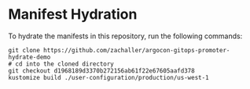 # Manifest Hydration

To hydrate the manifests in this repository, run the following commands:

```shell
git clone https://github.com/zachaller/argocon-gitops-promoter-hydrate-demo
# cd into the cloned directory
git checkout d1968189d3370b272156ab61f22e67605aafd378
kustomize build ./user-configuration/production/us-west-1
```
